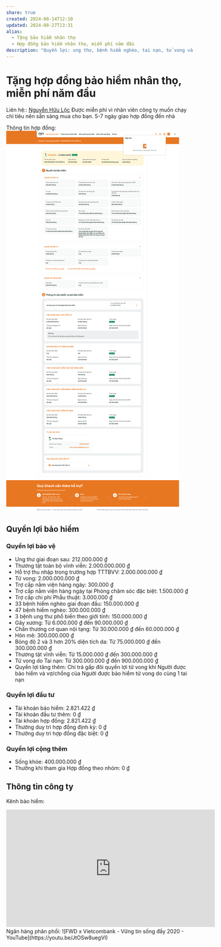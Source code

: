 ```yaml
---
share: true
created: 2024-08-14T12:10
updated: 2024-08-27T13:31
alias:
  - Tặng bảo hiểm nhân thọ
  - Hợp đồng bảo hiểm nhân thọ, miễn phí năm đầu
description: "Quyền lợi: ung thư, bệnh hiểm nghèo, tai nạn, tử vong và tiết kiệm dài"
---
```

# Tặng hợp đồng bảo hiểm nhân thọ, miễn phí năm đầu
Liên hệ:: [Nguyễn Hữu Lộc](../../%F0%9F%93%90%20D%E1%BB%B1%20%C3%A1n/Ch%E1%BA%A1y%20ch%E1%BB%89%20ti%C3%AAu%20cho%20nh%C3%A2n%20vi%C3%AAn%20c%C3%A1c%20c%C3%B4ng%20ty/Nguy%E1%BB%85n%20H%E1%BB%AFu%20L%E1%BB%99c.md)
Được miễn phí vì nhân viên công ty muốn chạy chỉ tiêu nên sẵn sàng mua cho bạn. 5-7 ngày giao hợp đồng đến nhà  

Thông tin hợp đồng:
![Hợp đồng bảo hiểm được tặng.png](../../assets/attachments/H%E1%BB%A3p%20%C4%91%E1%BB%93ng%20b%E1%BA%A3o%20hi%E1%BB%83m%20%C4%91%C6%B0%E1%BB%A3c%20t%E1%BA%B7ng.png)

## Quyền lợi bảo hiểm
### Quyền lợi bảo vệ
- Ung thư giai đoạn sau: 212.000.000 ₫
- Thương tật toàn bộ vĩnh viễn: 2.000.000.000 ₫
- Hỗ trợ thu nhập trong trường hợp TTTBVV: 2.000.000.000 ₫
- Tử vong: 2.000.000.000 ₫
- Trợ cấp nằm viện hàng ngày: 300.000 ₫
- Trợ cấp nằm viện hàng ngày tại Phòng chăm sóc đặc biệt: 1.500.000 ₫
- Trợ cấp chi phí Phẫu thuật: 3.000.000 ₫
- 33 bệnh hiểm nghèo giai đoạn đầu: 150.000.000 ₫
- 47 bệnh hiểm nghèo: 300.000.000 ₫
- 3 bệnh ung thư phổ biến theo giới tính: 150.000.000 ₫
- Gãy xương: Từ 6.000.000 ₫ đến 90.000.000 ₫
- Chấn thương cơ quan nội tạng: Từ 30.000.000 ₫ đến 60.000.000 ₫
- Hôn mê: 300.000.000 ₫
- Bỏng độ 2 và 3 hơn 20% diện tích da: Từ 75.000.000 ₫ đến 300.000.000 ₫
- Thương tật vĩnh viễn: Từ 15.000.000 ₫ đến 300.000.000 ₫
- Tử vong do Tai nạn: Từ 300.000.000 ₫ đến 900.000.000 ₫
- Quyền lợi tăng thêm: Chi trả gấp đôi quyền lợi tử vong khi Người được bảo hiểm và vợ/chồng của Người được bảo hiểm tử vong do cùng 1 tai nạn
### Quyền lợi đầu tư
- Tài khoản bảo hiểm: 2.821.422 ₫
- Tài khoản đầu tư thêm: 0 ₫
- Tài khoản hợp đồng: 2.821.422 ₫
- Thưởng duy trì hợp đồng định kỳ: 0 ₫
- Thưởng duy trì hợp đồng đặc biệt: 0 ₫

### Quyền lợi cộng thêm
- Sống khỏe: 400.000.000 ₫
- Thưởng khi tham gia Hợp đồng theo nhóm: 0 ₫

## Thông tin công ty
Kênh bảo hiểm:  
<iframe width="560" height="315" src="https://www.youtube.com/embed/vRmmNxQ5hFg" title="YouTube video player" frameborder="0" allow="accelerometer; autoplay; clipboard-write; encrypted-media; gyroscope; picture-in-picture; web-share" referrerpolicy="strict-origin-when-cross-origin" allowfullscreen></iframe>
Ngân hàng phân phối:
![FWD x Vietcombank - Vững tin sống đầy 2020 - YouTube](https://youtu.be/JtOSw8uegVI)